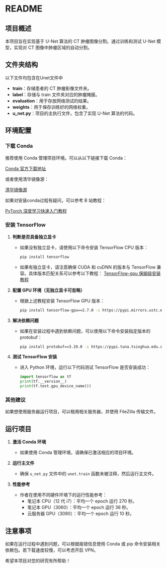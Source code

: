 # README

## 项目概述

本项目旨在实现基于 U-Net 算法的 CT 肿瘤图像分割。通过训练和测试 U-Net 模型，实现对 CT 图像中肿瘤区域的自动分割。

## 文件夹结构
以下文件均包含在Unet文件中
- **train**：存储患者的 CT 肿瘤影像文件夹。
- **label**：存储与 train 文件夹对应的肿瘤掩膜。
- **evaluation**：用于存放网络测试的结果。
- **weights**：用于保存训练好的网络权重。
- **u_net.py**：项目的主执行文件，包含了实现 U-Net 算法的代码。

## 环境配置

### 下载 Conda

推荐使用 Conda 管理项目环境。可以从以下链接下载 Conda：

[Conda 官方下载地址](https://anaconda.org/anaconda/conda)

或者使用清华镜像源：

[清华镜像源](https://pypi.tuna.tsinghua.edu.cn/simple/)

如果对安装conda过程有疑问，可以参考 B 站教程：

[PyTorch 深度学习快速入门教程](https://www.bilibili.com/video/BV1hE411t7RN/?spm_id_from=333.337.search-card.all.click&vd_source=a02c88013ffaa4f9661de7f810e6dfcc)

### 安装 TensorFlow

1. **判断是否具备独立显卡**
   - 如果没有独立显卡，请使用以下命令安装 TensorFlow CPU 版本：
     ```bash
     pip install tensorflow
     ```
   - 如果有独立显卡，请注意确保 CUDA 和 cuDNN 的版本与 TensorFlow 兼容。具体版本匹配关系可以参考以下教程：
     [TensorFlow-gpu 保姆级安装教程](https://blog.csdn.net/weixin_43412762/article/details/129824339)

2. **配置 GPU 环境（无独立显卡可忽略）**
   - 根据上述教程安装 TensorFlow GPU 版本：
     ```bash
     pip install tensorflow-gpu==2.7.0 -i https://pypi.mirrors.ustc.edu.cn/simple
     ```

3. **解决依赖问题**
   - 如果在安装过程中遇到依赖问题，可以使用以下命令安装指定版本的 protobuf：
     ```bash
     pip install protobuf==3.19.0 -i https://pypi.tuna.tsinghua.edu.cn/simple --trusted-host pypi.tuna.tsinghua.edu.cn
     ```

4. **测试 TensorFlow 安装**
   - 进入 Python 环境，运行以下代码测试 TensorFlow 是否安装成功：
     ```python
     import tensorflow as tf
     print(tf.__version__)
     print(tf.test.gpu_device_name())
     ```

### 其他建议

如果想使用服务器运行项目，可以租用相关服务器，并使用 FileZilla 传输文件。

## 运行项目

1. **激活 Conda 环境**
   - 如果使用 Conda 管理环境，请确保已激活相应的项目环境。

2. **运行主文件**
   - 确保 `u_net.py` 文件中的 `unet.train` 函数未被注释，然后运行主文件。

3. **性能参考**
   - 作者在使用不同硬件环境下的运行性能参考：
     - 笔记本 CPU（12 代 i7）：平均一个 epoch 运行 270 秒。
     - 笔记本 GPU（3060）：平均一个 epoch 运行 36 秒。
     - 云服务器 GPU（3090）：平均一个 epoch 运行 10 秒。

## 注意事项

如果在运行过程中遇到问题，可以根据报错信息使用 Conda 或 pip 命令安装相关依赖包。若下载速度较慢，可以考虑开启 VPN。

希望本项目对您的研究有所帮助！
